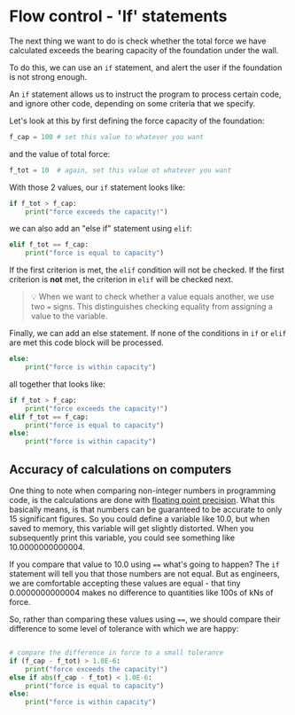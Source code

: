 #  Flow control - 'If' statements

The next thing we want to do is check whether the total force we have calculated exceeds the bearing capacity of the foundation under the wall.

To do this, we can use an `if` statement, and alert the user if the foundation is not strong enough.

An `if` statement allows us to instruct the program to process certain code, and ignore other code, depending on some criteria that we specify.

Let's look at this by first defining the force capacity of the foundation:
```python
f_cap = 100 # set this value to whatever you want
```
and the value of total force:
```python
f_tot = 10  # again, set this value ot whatever you want
```
With those 2 values, our `if` statement looks like:
```python
if f_tot > f_cap:
	print("force exceeds the capacity!")
```
we can also add an "else if" statement using `elif`:
```python
elif f_tot == f_cap:
	print("force is equal to capacity")
```

If the first criterion is met, the `elif` condition will not be checked. If the first criterion is **not** met, the criterion in `elif` will be checked next.

> 💡 When we want to check whether a value equals another, we use two `=` signs. This distinguishes checking equality from assigning a value to the variable.

Finally, we can add an else statement. If none of the conditions in `if` or `elif` are met
this code block will be processed.
```python
else:
	print("force is within capacity")
```
all together that looks like:
```python
if f_tot > f_cap:
	print("force exceeds the capacity!")
elif f_tot == f_cap:
	print("force is equal to capacity")
else:
	print("force is within capacity")
```

## Accuracy of calculations on computers

One thing to note when comparing non-integer numbers in programming code, is the calculations are done with <a href="https://en.wikipedia.org/wiki/Floating-point_arithmetic">floating point precision</a>.
What this basically means, is that numbers can be guaranteed to be accurate to only 15 significant figures.
So you could define a variable like 10.0, but when saved to memory, this variable will get slightly distorted. When you subsequently print this variable, you could see something like 10.0000000000004.

If you compare that value to 10.0 using `==` what's going to happen? The `if` statement will tell you that those numbers are not equal. But as engineers, we are comfortable accepting these values are equal - that tiny 0.0000000000004 makes no difference to quantities like 100s of kNs of force.

So, rather than comparing these values using `==`, we should compare their difference to some level of tolerance with which we are happy:

```python

# compare the difference in force to a small tolerance
if (f_cap - f_tot) > 1.0E-6:
	print("force exceeds the capacity!")
else if abs(f_cap - f_tot) < 1.0E-6:
	print("force is equal to capacity")
else:
	print("force is within capacity")
```